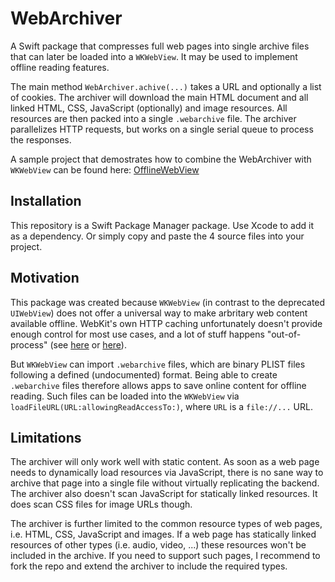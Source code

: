 # WebArchiver

A Swift package that compresses full web pages into single archive files that can later be loaded into a `WKWebView`. It may be used to implement offline reading features. 

The main method `WebArchiver.achive(...)` takes a URL and optionally a list of cookies. The archiver will download the main HTML document and all linked HTML, CSS, JavaScript (optionally) and image resources. All resources are then packed into a single `.webarchive` file. The archiver parallelizes HTTP requests, but works on a single serial queue to process the responses.

A sample project that demostrates how to combine the WebArchiver with `WKWebView` can be found here: [OfflineWebView](https://github.com/ernesto-elsaesser/OfflineWebView)

## Installation

This repository is a Swift Package Manager package. Use Xcode to add it as a dependency. Or simply copy and paste the 4 source files into your project.

## Motivation

This package was created because `WKWebView` (in contrast to the deprecated `UIWebView`) does not offer a universal way to make arbritary web content available offline. WebKit's own HTTP caching unfortunately doesn't provide enough control for most use cases, and a lot of stuff happens "out-of-process" (see [here](https://stackoverflow.com/questions/24208229/wkwebview-and-nsurlprotocol-not-working) or [here](https://forums.developer.apple.com/thread/53573)). 

But `WKWebView` can import `.webarchive` files, which are binary PLIST files following a defined (undocumented) format. Being able to create `.webarchive` files therefore allows apps to save online content for offline reading. Such files can be loaded into the `WKWebView` via `loadFileURL(URL:allowingReadAccessTo:)`, where `URL` is a `file://...` URL.

## Limitations

The archiver will only work well with static content. As soon as a web page needs to dynamically load resources via JavaScript, there is no sane way to archive that page into a single file without virtually replicating the backend. The archiver also doesn't scan JavaScript for statically linked resources. It does scan CSS files for image URLs though.

The archiver is further limited to the common resource types of web pages, i.e. HTML, CSS, JavaScript and images. If a web page has statically linked resources of other types (i.e. audio, video, ...) these resources won't be included in the archive. If you need to support such pages, I recommend to fork the repo and extend the archiver to include the required types.
